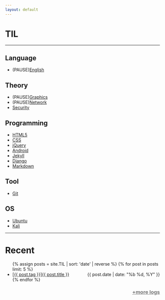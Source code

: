 ```yaml
---
layout: default 
---
```


# TIL   
---
## Language  
- (PAUSE)[English](/tag?value=English)  

## Theory  
- (PAUSE)[Graphics](/tag?value=Graphics)  
- (PAUSE)[Network](/tag?value=Network)  
- [Security](/tag?value=Security)
  
## Programming  
- [HTML5](/tag?value=HTML5)    
- [CSS](/tag?value=CSS)    
- [jQuery](/tag?value=jQuery)  
- [Android](/tag?value=Android)  
- [Jekyll](/tag?value=Jekyll)  
- [Django](/tag?value=Django)  
- [Markdown](/tag?value=Markdown)  
  
## Tool  
- [Git](/tag?value=Git)  
  
## OS  
- [Ubuntu](/tag?value=Ubuntu)  
- [Kali](/tag?value=Kali)  

---
# Recent  
<ul>
{% assign posts = site.TIL | sort: 'date' | reverse %}
{% for post in posts limit: 5 %}
        <li>
    	<a href="{{ post.url }}">[{{ post.tag }}]{{ post.title }}
        	<span style="float:right;"><time datetime="{{ post.date | date:"%d-%m-%Y" }}">{{ post.date | date: "%b %d, %Y" }}</time></span>
        	</a>
    </li>
{% endfor %}
</ul>
<h3><a style="color:#787878;float:right;" href="logs">+more logs</a></h3>

